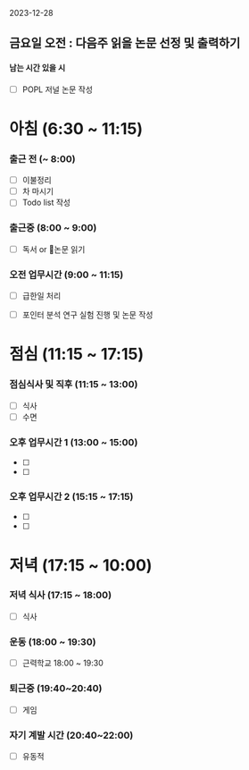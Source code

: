 2023-12-28
## 금요일 오전 : 다음주 읽을 논문 선정 및 출력하기

#### 남는 시간 있을 시
- [ ] POPL 저널 논문 작성
# 아침 (6:30 ~ 11:15)

### 출근 전 (~ 8:00)
- [ ] 이불정리 
- [ ] 차 마시기 
- [ ] Todo list 작성 

### 출근중 (8:00 ~ 9:00)
- [ ] 독서 or 논문 읽기

### 오전 업무시간 (9:00 ~ 11:15)
- [ ] 급한일 처리 
- [ ] 포인터 분석 연구 실험 진행 및 논문 작성 


# 점심 (11:15 ~ 17:15)

### 점심식사 및 직후 (11:15 ~ 13:00)
- [ ] 식사
- [ ] 수면
### 오후 업무시간 1 (13:00 ~ 15:00)
- [ ] 
- [ ] 
### 오후 업무시간 2 (15:15 ~ 17:15)
- [ ] 
- [ ] 

# 저녁 (17:15 ~ 10:00)

### 저녁 식사 (17:15 ~ 18:00)
- [ ] 식사
### 운동 (18:00 ~ 19:30)
- [ ] 근력학교 18:00 ~ 19:30

### 퇴근중 (19:40~20:40)
- [ ] 게임
### 자기 계발 시간 (20:40~22:00)
- [ ] 유동적





